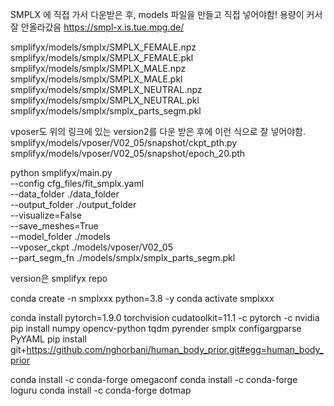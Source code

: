 SMPLX 에 직접 가서 다운받은 후, models 파일을 만들고 직접 넣어야함!
용량이 커서 잘 안올라갔음
https://smpl-x.is.tue.mpg.de/

smplifyx/models/smplx/SMPLX_FEMALE.npz
smplifyx/models/smplx/SMPLX_FEMALE.pkl
smplifyx/models/smplx/SMPLX_MALE.npz
smplifyx/models/smplx/SMPLX_MALE.pkl
smplifyx/models/smplx/SMPLX_NEUTRAL.npz
smplifyx/models/smplx/SMPLX_NEUTRAL.pkl
smplifyx/models/smplx/smplx_parts_segm.pkl

vposer도 위의 링크에 있는 version2를 다운 받은 후에 이런 식으로 잘 넣어야함.
smplifyx/models/vposer/V02_05/snapshot/ckpt_pth.py
smplifyx/models/vposer/V02_05/snapshot/epoch_20.pth


python smplifyx/main.py \
  --config cfg_files/fit_smplx.yaml \
  --data_folder ./data_folder \
  --output_folder ./output_folder \
  --visualize=False \
  --save_meshes=True \
  --model_folder ./models \
  --vposer_ckpt ./models/vposer/V02_05 \
  --part_segm_fn ./models/smplx/smplx_parts_segm.pkl

version은 smplifyx repo

conda create -n smplxxx python=3.8 -y
conda activate smplxxx

conda install pytorch=1.9.0 torchvision cudatoolkit=11.1 -c pytorch -c nvidia
pip install numpy opencv-python tqdm pyrender smplx configargparse PyYAML
pip install git+https://github.com/nghorbani/human_body_prior.git#egg=human_body_prior

conda install -c conda-forge omegaconf
conda install -c conda-forge loguru
conda install -c conda-forge dotmap
